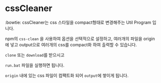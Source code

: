 # cssCleaner
:bowtie: cssCleaner는 css 스타일을 compact형태로 변경해주는 Util Program 입니다.

npm의 `css-clean` 을 사용하여 옵션을 선택적으로 설정하고,
여러개의 파일을 origin에 넣고 output으로 여러개의 css를 compact화 하여 출력할 수 있습니다.

`clone` 또는 `download`를 받으시고

`run.bat` 파일을 실행하면 됩니다.

`origin` 내에 있는 css 파일이 컴팩트화 되어 `output`에 쌓이게 됩니다.
